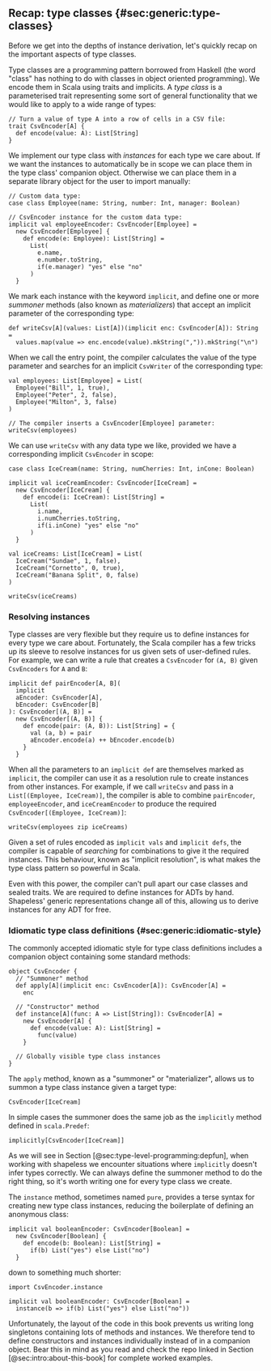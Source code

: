 ## Recap: type classes {#sec:generic:type-classes}

Before we get into the depths of instance derivation,
let's quickly recap on the important aspects of type classes.

Type classes are a programming pattern borrowed from Haskell
(the word "class" has nothing to do with
classes in object oriented programming).
We encode them in Scala using traits and implicits.
A *type class* is a parameterised trait
representing some sort of general functionality
that we would like to apply to a wide range of types:

```tut:book:silent
// Turn a value of type A into a row of cells in a CSV file:
trait CsvEncoder[A] {
  def encode(value: A): List[String]
}
```

We implement our type class with *instances*
for each type we care about.
If we want the instances to automatically be in scope
we can place them in the type class' companion object.
Otherwise we can place them in a separate library object
for the user to import manually:

```tut:book:silent
// Custom data type:
case class Employee(name: String, number: Int, manager: Boolean)

// CsvEncoder instance for the custom data type:
implicit val employeeEncoder: CsvEncoder[Employee] =
  new CsvEncoder[Employee] {
    def encode(e: Employee): List[String] =
      List(
        e.name,
        e.number.toString,
        if(e.manager) "yes" else "no"
      )
  }
```

We mark each instance with the keyword `implicit`,
and define one or more *summoner* methods (also known as *materializers*)
that accept an implicit parameter of the corresponding type:

```tut:book:silent
def writeCsv[A](values: List[A])(implicit enc: CsvEncoder[A]): String =
  values.map(value => enc.encode(value).mkString(",")).mkString("\n")
```

When we call the entry point,
the compiler calculates the value of the type parameter
and searches for an implicit `CsvWriter`
of the corresponding type:

```tut:book:silent
val employees: List[Employee] = List(
  Employee("Bill", 1, true),
  Employee("Peter", 2, false),
  Employee("Milton", 3, false)
)
```

```tut:book
// The compiler inserts a CsvEncoder[Employee] parameter:
writeCsv(employees)
```

We can use `writeCsv` with any data type we like,
provided we have a corresponding implicit `CsvEncoder` in scope:

```tut:book:silent
case class IceCream(name: String, numCherries: Int, inCone: Boolean)

implicit val iceCreamEncoder: CsvEncoder[IceCream] =
  new CsvEncoder[IceCream] {
    def encode(i: IceCream): List[String] =
      List(
        i.name,
        i.numCherries.toString,
        if(i.inCone) "yes" else "no"
      )
  }

val iceCreams: List[IceCream] = List(
  IceCream("Sundae", 1, false),
  IceCream("Cornetto", 0, true),
  IceCream("Banana Split", 0, false)
)
```

```tut:book
writeCsv(iceCreams)
```

### Resolving instances

Type classes are very flexible
but they require us to define instances
for every type we care about.
Fortunately, the Scala compiler has a few tricks up its sleeve
to resolve instances for us given sets of user-defined rules.
For example, we can write a rule
that creates a `CsvEncoder` for `(A, B)`
given `CsvEncoders` for `A` and `B`:

```tut:book:silent
implicit def pairEncoder[A, B](
  implicit
  aEncoder: CsvEncoder[A],
  bEncoder: CsvEncoder[B]
): CsvEncoder[(A, B)] =
  new CsvEncoder[(A, B)] {
    def encode(pair: (A, B)): List[String] = {
      val (a, b) = pair
      aEncoder.encode(a) ++ bEncoder.encode(b)
    }
  }
```

When all the parameters to an `implicit def`
are themselves marked as `implicit`,
the compiler can use it as a resolution rule
to create instances from other instances.
For example, if we call `writeCsv`
and pass in a `List[(Employee, IceCream)]`,
the compiler is able to combine
`pairEncoder`, `employeeEncoder`, and `iceCreamEncoder`
to produce the required `CsvEncoder[(Employee, IceCream)]`:

```tut:book
writeCsv(employees zip iceCreams)
```

Given a set of rules
encoded as `implicit vals` and `implicit defs`,
the compiler is capable of *searching* for
combinations to give it the required instances.
This behaviour, known as "implicit resolution",
is what makes the type class pattern so powerful in Scala.

Even with this power,
the compiler can't pull apart
our case classes and sealed traits.
We are required to define instances for ADTs by hand.
Shapeless' generic representations change all of this,
allowing us to derive instances for any ADT for free.

### Idiomatic type class definitions {#sec:generic:idiomatic-style}

The commonly accepted idiomatic style for type class definitions
includes a companion object containing some standard methods:

```tut:book:silent
object CsvEncoder {
  // "Summoner" method
  def apply[A](implicit enc: CsvEncoder[A]): CsvEncoder[A] =
    enc

  // "Constructor" method
  def instance[A](func: A => List[String]): CsvEncoder[A] =
    new CsvEncoder[A] {
      def encode(value: A): List[String] =
        func(value)
    }

  // Globally visible type class instances
}
```

The `apply` method, known as a "summoner" or "materializer",
allows us to summon a type class instance given a target type:

```tut:book
CsvEncoder[IceCream]
```

In simple cases the summoner does the same job as
the `implicitly` method defined in `scala.Predef`:

```tut:book
implicitly[CsvEncoder[IceCream]]
```

As we will see in Section [@sec:type-level-programming:depfun],
when working with shapeless we encounter situations
where `implicitly` doesn't infer types correctly.
We can always define the summoner method to do the right thing,
so it's worth writing one for every type class we create.

The `instance` method, sometimes named `pure`,
provides a terse syntax for creating new type class instances,
reducing the boilerplate of defining an anonymous class:

```tut:book:silent
implicit val booleanEncoder: CsvEncoder[Boolean] =
  new CsvEncoder[Boolean] {
    def encode(b: Boolean): List[String] =
      if(b) List("yes") else List("no")
  }
```

down to something much shorter:

```tut:book:invisible
import CsvEncoder.instance
```

```tut:book:silent
implicit val booleanEncoder: CsvEncoder[Boolean] =
  instance(b => if(b) List("yes") else List("no"))
```

Unfortunately,
the layout of the code in this book
prevents us writing long singletons
containing lots of methods and instances.
We therefore tend to define constructors and
instances individually instead of in a companion object.
Bear this in mind as you read
and check the repo linked in Section [@sec:intro:about-this-book]
for complete worked examples.
